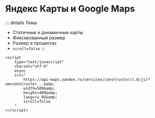 # Яндекс Карты и Google Maps

::: details Темы
- Статичные и динамичные карты
- Фиксированный размер
- Размер в процентах
- `scroll=false`
:::

```html:no-line-numbers
<script 
	type="text/javascript" 
	charset="utf-8" 
	async 
	src="
		https://api-maps.yandex.ru/services/constructor/1.0/js/?um=constructor...&amp;
		width=500&amp;
		height=400&amp;
		lang=ru_RU&amp;
		scroll=false
	"
></script>
```
